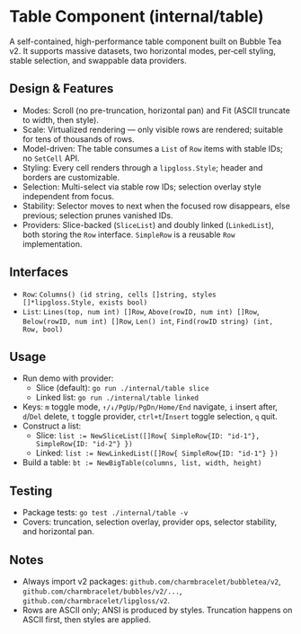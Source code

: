 # Table Component (internal/table)

A self-contained, high-performance table component built on Bubble Tea v2. It supports massive datasets, two horizontal modes, per‑cell styling, stable selection, and swappable data providers.

## Design & Features
- Modes: Scroll (no pre-truncation, horizontal pan) and Fit (ASCII truncate to width, then style).
- Scale: Virtualized rendering — only visible rows are rendered; suitable for tens of thousands of rows.
- Model-driven: The table consumes a `List` of `Row` items with stable IDs; no `SetCell` API.
- Styling: Every cell renders through a `lipgloss.Style`; header and borders are customizable.
- Selection: Multi-select via stable row IDs; selection overlay style independent from focus.
- Stability: Selector moves to next when the focused row disappears, else previous; selection prunes vanished IDs.
- Providers: Slice-backed (`SliceList`) and doubly linked (`LinkedList`), both storing the `Row` interface. `SimpleRow` is a reusable `Row` implementation.

## Interfaces
- `Row`: `Columns() (id string, cells []string, styles []*lipgloss.Style, exists bool)`
- `List`: `Lines(top, num int) []Row`, `Above(rowID, num int) []Row`, `Below(rowID, num int) []Row`, `Len() int`, `Find(rowID string) (int, Row, bool)`

## Usage
- Run demo with provider:
  - Slice (default): `go run ./internal/table slice`
  - Linked list: `go run ./internal/table linked`
- Keys: `m` toggle mode, `↑/↓/PgUp/PgDn/Home/End` navigate, `i` insert after, `d`/`Del` delete, `t` toggle provider, `ctrl+t`/`Insert` toggle selection, `q` quit.
- Construct a list:
  - Slice: `list := NewSliceList([]Row{ SimpleRow{ID: "id-1"}, SimpleRow{ID: "id-2"} })`
  - Linked: `list := NewLinkedList([]Row{ SimpleRow{ID: "id-1"} })`
- Build a table: `bt := NewBigTable(columns, list, width, height)`

## Testing
- Package tests: `go test ./internal/table -v`
- Covers: truncation, selection overlay, provider ops, selector stability, and horizontal pan.

## Notes
- Always import v2 packages: `github.com/charmbracelet/bubbletea/v2`, `github.com/charmbracelet/bubbles/v2/...`, `github.com/charmbracelet/lipgloss/v2`.
- Rows are ASCII only; ANSI is produced by styles. Truncation happens on ASCII first, then styles are applied.
